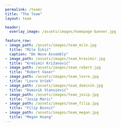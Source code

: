 ```yaml
---
permalink: /team/
title: "The Team"
layout: team

header:
  overlay_image: /assets/images/homepage-banner.jpg
  
feature_row:
- image_path: /assets/images/team_mile.jpg
  title: "Mile Šikić"
  caption: "De Novo Assembly"
- image_path: /assets/images/team_kresimir.jpg
  title: "Krešimir Križanović"
- image_path: /assets/images/team_robert.jpg
  title: "Robert Vaser"
- image_path: /assets/images/team_lovro.jpg
  title: "Lovro Vrček"
- image_path: /assets/images/team_dominik.jpg
  title: "Dominik Stanojević"  
- image_path: /assets/images/team_josip.jpg
  title: "Josip Maric"
- image_path: /assets/images/team_filip.jpg
  title: "Filip Bosnić"
- image_path: /assets/images/team_megan.jpg
  title: "Megan Huang"
---
```

